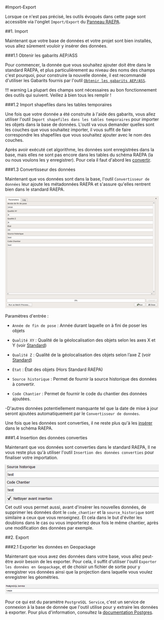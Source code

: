 #Import-Export

Lorsque ce n'est pas précisé, les outils évoqués dans cette page sont accessible via l'onglet `Import/Export` du [Panneau RAEPA](../Panel/).

##1. Import

Maintenant que votre base de données et votre projet sont bien installés, vous allez sûrement vouloir y insérer des données.

###1.1 Obtenir les gabarits AEP/ASS

Pour commencer, la donnée que vous souhaitez ajouter doit être dans le standard RAEPA, et plus particulièrement au niveau des noms des champs
c'est pourquoi, pour construire la nouvelle donnée, il est recommandé d'utiliser les Gabarits fournis par l'outil [`Obtenir les gabarits AEP/ASS`](../Outils/#2-obtenir-les-gabarits-aepass).

!!! warning
 La plupart des champs sont nécessaires au bon fonctionnement des outils qui suivent. Veillez à bien tous les remplir !

###1.2 Import shapefiles dans les tables temporaires

Une fois que votre donnée a été construite à l'aide des gabarits, vous allez utiliser l'outil `Import shapefiles dans les tables temporaires` pour importer
les objets dans la base de données.
L'outil va vous demander quelles sont les couches que vous souhaitez importer, il vous suffit de faire correspondre les shapefiles que vous souhaitez ajouter avec le nom des couches.

Après avoir exécuté cet algorithme, les données sont enregistrées dans la base, mais elles ne sont pas encore dans les tables du schéma RAEPA (la ou nous voulons les y enregistrer).
Pour cela il faut d'abord les [convertir](#13-convertisseur-des-donnees).

###1.3 Convertisseur des données

Maintenant que vos données sont dans la base, l'outil `Convertisseur de données` leur ajoute les métadonnées RAEPA et s'assure qu'elles
rentrent bien dans le standard RAEPA.

![Convertisseur des données](../processing/raepa-convert_imported_data.png)

Paramètres d'entrée :

- `Année de fin de pose` : Année durant laquelle on à fini de poser les objets

- `Qualité XY` : Qualité de la géolocalisation des objets selon les axes X et Y (voir [Standard](http://www.geoinformations.developpement-durable.gouv.fr/geostandard-reseaux-d-adduction-d-eau-potable-et-d-a3674.html))

- `Qualité Z` : Qualité de la géolocalisation des objets selon l’axe Z (voir [Standard](http://www.geoinformations.developpement-durable.gouv.fr/geostandard-reseaux-d-adduction-d-eau-potable-et-d-a3674.html))

- `État` : État des objets (Hors Standard RAEPA)

- `Source historique` : Permet de fournir la source historique des données à convertir.

- `Code Chantier` : Permet de fournir le code du chantier des données ajoutées.

-D'autres données potentiellement manquante tel que la date de mise à jour seront ajoutées automatiquement par le `Convertisseur de données`.

Une fois que les données sont converties, il ne reste plus qu'à les [insérer](#14-insertion-des-donnees-converties) dans le schéma RAEPA.


###1.4 Insertion des données converties

Maintenant que vos données sont converties dans le standard RAEPA, Il ne vous reste plus qu'à utiliser l'outil `Insertion des données converties` pour finaliser
votre importation.

![Insertion donnée](../media/Insert_data.png)
Cet outil vous permet aussi, avant d'insérer les nouvelles données, de supprimer les données dont le `code_chantier` et la `source_historique`
sont similaire a ceux que vous renseignez. Et cela dans le but d'éviter les doublons dans le cas ou vous importeriez deux fois le même chantier, 
après une modification des données par exemple.

##2. Export

###2.1 Exporter les données en Geopackage

Maintenant que vous avez des données dans votre base, vous allez peut-être avoir besoin de les exporter. Pour cela, il suffit d'utiliser l'outil
`Exporter les données en Geopackage`, et de choisir un fichier de sortie pour y enregistrer vos données ainsi que la projection dans laquelle vous voulez
enregistrer les géométries.

![Exporter les données en Geopackage](../media/Export_data.png)

Pour ce qui est du paramètre `PostgreSQL Service`, c'est un service de connexion à la base de donnée que l'outil utilise pour y extraire les données à exporter.
Pour plus d'information, consultez la [documentation Postgres](https://docs.postgresql.fr/10/libpq-pgservice.html).
